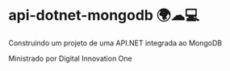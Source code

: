 # api-dotnet-mongodb 🌍☁💻

Construindo um projeto de uma API.NET integrada ao MongoDB

Ministrado por Digital Innovation One
